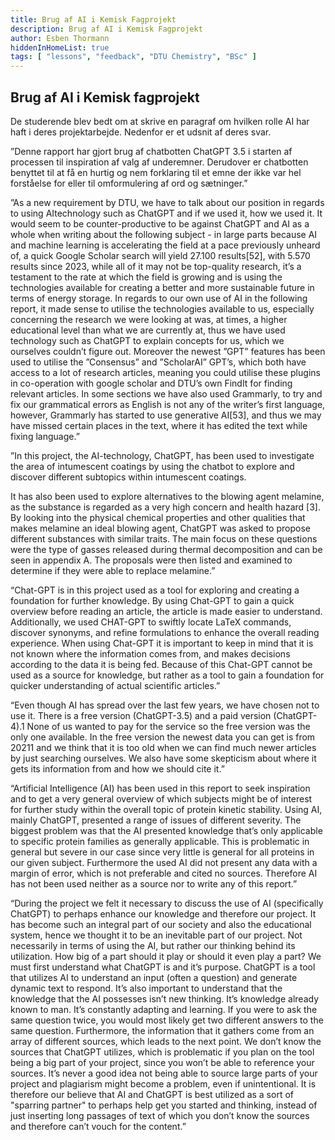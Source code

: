 ```yaml
---
title: Brug af AI i Kemisk Fagprojekt
description: Brug af AI i Kemisk Fagprojekt
author: Esben Thormann
hiddenInHomeList: true
tags: [ "lessons", "feedback", "DTU Chemistry", "BSc" ]
---
```


## Brug af AI i Kemisk fagprojekt

De studerende blev bedt om at skrive en paragraf om hvilken rolle AI har
haft i deres projektarbejde. Nedenfor er et udsnit af deres svar.

”Denne rapport har gjort brug af chatbotten ChatGPT 3.5 i starten af
processen til inspiration af valg af underemner. Derudover er chatbotten
benyttet til at få en hurtig og nem forklaring til et emne der ikke var
hel forståelse for eller til omformulering af ord og sætninger.”

”As a new requirement by DTU, we have to talk about our position in
regards to using AItechnology such as ChatGPT and if we used it, how we
used it. It would seem to be counter-productive to be against ChatGPT
and AI as a whole when writing about the following subject - in large
parts because AI and machine learning is accelerating the field at a
pace previously unheard of, a quick Google Scholar search will yield
27.100 results\[52\], with 5.570 results since 2023, while all of it may
not be top-quality research, it’s a testament to the rate at which the
field is growing and is using the technologies available for creating a
better and more sustainable future in terms of energy storage. In
regards to our own use of AI in the following report, it made sense to
utilise the technologies available to us, especially concerning the
research we were looking at was, at times, a higher educational level
than what we are currently at, thus we have used technology such as
ChatGPT to explain concepts for us, which we ourselves couldn’t figure
out. Moreover the newest ”GPT” features has been used to utilise the
”Consensus” and ”ScholarAI” GPT’s, which both have access to a lot of
research articles, meaning you could utilise these plugins in
co-operation with google scholar and DTU’s own FindIt for finding
relevant articles. In some sections we have also used Grammarly, to try
and fix our grammatical errors as English is not any of the writer’s
first language, however, Grammarly has started to use generative
AI\[53\], and thus we may have missed certain places in the text, where
it has edited the text while fixing language.”

”In this project, the AI-technology, ChatGPT, has been used to
investigate the area of intumescent coatings by using the chatbot to
explore and discover different subtopics within intumescent coatings.

It has also been used to explore alternatives to the blowing agent
melamine, as the substance is regarded as a very high concern and health
hazard \[3\]. By looking into the physical chemical properties and other
qualities that makes melamine an ideal blowing agent, ChatGPT was asked
to propose different substances with similar traits. The main focus on
these questions were the type of gasses released during thermal
decomposition and can be seen in appendix A. The proposals were then
listed and examined to determine if they were able to replace melamine.”

“Chat-GPT is in this project used as a tool for exploring and creating a
foundation for further knowledge. By using Chat-GPT to gain a quick
overview before reading an article, the article is made easier to
understand. Additionally, we used CHAT-GPT to swiftly locate LaTeX
commands, discover synonyms, and refine formulations to enhance the
overall reading experience. When using Chat-GPT it is important to keep
in mind that it is not known where the information comes from, and makes
decisions according to the data it is being fed. Because of this
Chat-GPT cannot be used as a source for knowledge, but rather as a tool
to gain a foundation for quicker understanding of actual scientific
articles.”

“Even though AI has spread over the last few years, we have chosen not
to use it. There is a free version (ChatGPT-3.5) and a paid version
(ChatGPT-4).1 None of us wanted to pay for the service so the free
version was the only one available. In the free version the newest data
you can get is from 20211 and we think that it is too old when we can
find much newer articles by just searching ourselves. We also have some
skepticism about where it gets its information from and how we should
cite it.”

“Artificial Intelligence (AI) has been used in this report to seek
inspiration and to get a very general overview of which subjects might
be of interest for further study within the overall topic of protein
kinetic stability. Using AI, mainly ChatGPT, presented a range of issues
of different severity. The biggest problem was that the AI presented
knowledge that’s only applicable to specific protein families as
generally applicable. This is problematic in general but severe in our
case since very little is general for all proteins in our given subject.
Furthermore the used AI did not present any data with a margin of error,
which is not preferable and cited no sources. Therefore AI has not been
used neither as a source nor to write any of this report.”

“During the project we felt it necessary to discuss the use of AI
(specifically ChatGPT) to perhaps enhance our knowledge and therefore
our project. It has become such an integral part of our society and also
the educational system, hence we thought it to be an inevitable part of
our project. Not necessarily in terms of using the AI, but rather our
thinking behind its utilization. How big of a part should it play or
should it even play a part? We must first understand what ChatGPT is and
it’s purpose. ChatGPT is a tool that utilizes AI to understand an input
(often a question) and generate dynamic text to respond. It’s also
important to understand that the knowledge that the AI possesses isn’t
new thinking. It’s knowledge already known to man. It’s constantly
adapting and learning. If you were to ask the same question twice, you
would most likely get two different answers to the same question.
Furthermore, the information that it gathers come from an array of
different sources, which leads to the next point. We don’t know the
sources that ChatGPT utilizes, which is problematic if you plan on the
tool being a big part of your project, since you won’t be able to
reference your sources. It’s never a good idea not being able to source
large parts of your project and plagiarism might become a problem, even
if unintentional. It is therefore our believe that AI and ChatGPT is
best utilized as a sort of "sparring partner" to perhaps help get you
started and thinking, instead of just inserting long passages of text of
which you don’t know the sources and therefore can’t vouch for the
content.”
